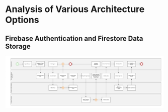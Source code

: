 # Analysis of Various Architecture Options

## Firebase Authentication and Firestore Data Storage

![Firebase Backend Services Architecture](./diagram/architecture-firebase-svg.svg)